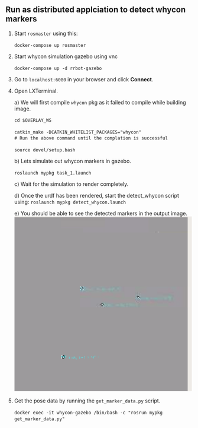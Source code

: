 ## Run as distributed applciation to detect whycon markers

1. Start `rosmaster` using this:
    
    `docker-compose up rosmaster`
2. Start whycon simulation gazebo using vnc
    
    `docker-compose up -d rrbot-gazebo`
3. Go to `localhost:6080` in your browser and click **Connect**. 

4. Open LXTerminal. 

    a) We will first compile `whycon` pkg as it failed to compile while building image. 

    ```
    cd $OVERLAY_WS
    
    catkin_make -DCATKIN_WHITELIST_PACKAGES="whycon" 
    # Run the above command until the complation is successful
    
    source devel/setup.bash  
    ```

    b) Lets simulate out whycon markers in gazebo. 

    `roslaunch mypkg task_1.launch`
    
    c) Wait for the simulation to render completely.

    d) Once the urdf has been rendered, start the detect_whycon script using:
    `roslaunch mypkg detect_whycon.launch`

    e) You should be able to see the detected markers in the output image.
    ![markers](images/markers.png?raw=true "Markers") 

6. Get the pose data by running the `get_marker_data.py` script.

    `docker exec -it whycon-gazebo /bin/bash -c "rosrun mypkg get_marker_data.py"`